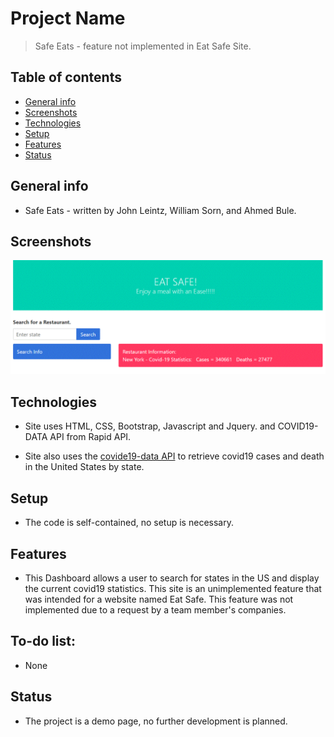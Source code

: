 # Project Name

> Safe Eats - feature not implemented in Eat Safe Site.

## Table of contents

- [General info](#general-info)
- [Screenshots](#screenshots)
- [Technologies](#technologies)
- [Setup](#setup)
- [Features](#features)
- [Status](#status)

## General info

- Safe Eats - written by John Leintz, William Sorn, and Ahmed Bule.

## Screenshots

![](/Assets/Img/safeEats.GIF)

## Technologies

- Site uses HTML, CSS, Bootstrap, Javascript and Jquery. and COVID19-DATA API from Rapid API.

- Site also uses the [covide19-data API](https://rapidapi.com/ShubhGupta/api/covid19-data?endpoint=apiendpoint_d5275d2a-ffe4-4a12-8a76-6c9d932e234d) to retrieve covid19 cases and death in the United States by state.

## Setup

- The code is self-contained, no setup is necessary.

## Features

- This Dashboard allows a user to search for states in the US and display the current covid19 statistics. This site is an unimplemented feature that was intended for a website named Eat Safe. This feature was not implemented due to a request by a team member's companies.

## To-do list:

- None

## Status

- The project is a demo page, no further development is planned.
